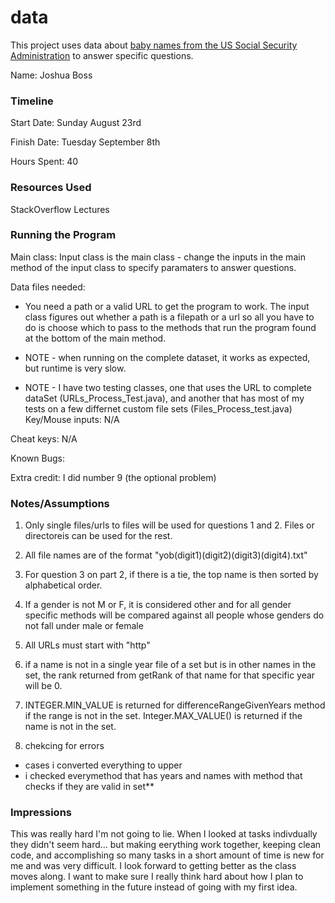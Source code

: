data
====

This project uses data about [baby names from the US Social Security Administration](https://www.ssa.gov/oact/babynames/limits.html) to answer specific questions. 


Name: Joshua Boss

### Timeline

Start Date:  Sunday August 23rd

Finish Date: Tuesday September 8th

Hours Spent: 40

### Resources Used
StackOverflow
Lectures

### Running the Program

Main class: 
Input class is the main class - change the inputs in the main method of the input class
to specify paramaters to answer questions. 

Data files needed: 

* You need a path or a valid URL to get the program to work. The input class figures
out whether a path is a filepath or a url so all you have to do is choose which
to pass to the methods that run the program found at the bottom of the main method. 

* NOTE - when running on the complete dataset, it works as expected, but runtime is very slow.

* NOTE - I have two testing classes, one that uses the URL to complete dataSet (URLs_Process_Test.java), and another that 
       has most of my tests on a few differnet custom file sets (Files_Process_test.java)
Key/Mouse inputs: N/A

Cheat keys: N/A

Known Bugs: 


Extra credit:
I did number 9 (the optional problem)

### Notes/Assumptions
1. Only single files/urls to files will be used for questions 1 and 2. Files or directoreis can be used for the rest.   

2. All file names are of the format "yob(digit1)(digit2)(digit3)(digit4).txt"

3. For question 3 on part 2, if there is a tie, the top name is then sorted by alphabetical order. 

4. If a gender is not M or F, it is considered other and for all gender specific methods will be compared against all people whose genders do 
 not fall under male or female

5. All URLs must start with "http"

6. if a name is not in a single year file of a set but is in other names in the set, the rank returned from getRank of that 
    name for that specific year will be 0. 

8. INTEGER.MIN_VALUE is returned for differenceRangeGivenYears method if the range is not in the set. Integer.MAX_VALUE()
 is returned if the name is not in the set.
 
 9. chekcing for errors
 - cases i converted everything to upper
 - i checked everymethod that has years and names with method that checks if they are valid in set**

### Impressions
This was really hard I'm not going to lie. When I looked at tasks indivdually they didn't seem hard...
but making eerything work together, keeping clean code, and accomplishing so many tasks in a short amount of time
is new for me and was very difficult. I look forward to getting better as the class moves along. I want to make sure I really think
hard about how I plan to implement something in the future instead of going with my first idea. 
